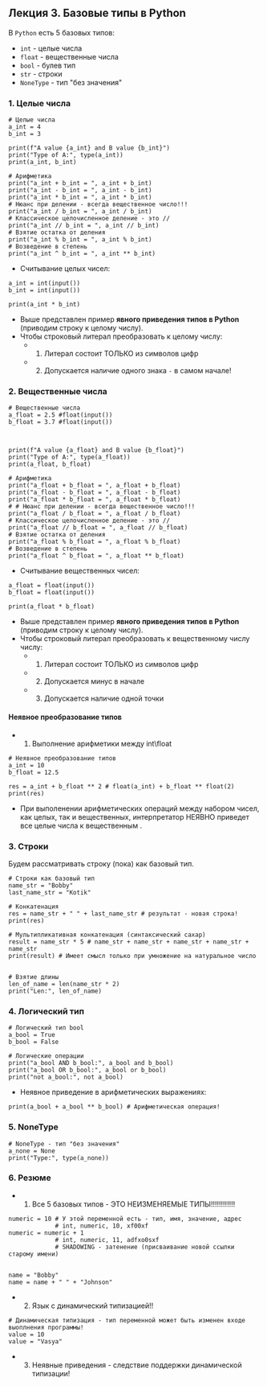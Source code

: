 ## Лекция 3. Базовые типы в Python

В `Python` есть 5 базовых типов:
* `int` - целые числа
* `float` - вещественные числа
* `bool` - булев тип
* `str` - строки
* `NoneType` - тип "без значения"

### 1. Целые числа
```
# Целые числа
a_int = 4
b_int = 3

print(f"A value {a_int} and B value {b_int}")
print("Type of A:", type(a_int))
print(a_int, b_int)

# Арифметика
print("a_int + b_int = ", a_int + b_int)
print("a_int - b_int = ", a_int - b_int)
print("a_int * b_int = ", a_int * b_int)
# Нюанс при делении - всегда вещественное число!!!
print("a_int / b_int = ", a_int / b_int)
# Классическое целочисленное деление - это //
print("a_int // b_int = ", a_int // b_int)
# Взятие остатка от деления
print("a_int % b_int = ", a_int % b_int)
# Возведение в степень
print("a_int ^ b_int = ", a_int ** b_int)
```

* Считывание целых чисел:
```
a_int = int(input())
b_int = int(input())

print(a_int * b_int)
```
* Выше представлен пример **явного приведения типов в Python** (приводим строку к целому числу).
* Чтобы строковый литерал преобразовать к целому числу:
    * 1) Литерал состоит ТОЛЬКО из символов цифр
    * 2) Допускается наличие одного знака `-` в самом начале!


### 2. Вещественные числа
```
# Вещественные числа
a_float = 2.5 #float(input())
b_float = 3.7 #float(input())



print(f"A value {a_float} and B value {b_float}")
print("Type of A:", type(a_float))
print(a_float, b_float)

# Арифметика
print("a_float + b_float = ", a_float + b_float)
print("a_float - b_float = ", a_float - b_float)
print("a_float * b_float = ", a_float * b_float)
# # Нюанс при делении - всегда вещественное число!!!
print("a_float / b_float = ", a_float / b_float)
# Классическое целочисленное деление - это //
print("a_float // b_float = ", a_float // b_float)
# Взятие остатка от деления
print("a_float % b_float = ", a_float % b_float)
# Возведение в степень
print("a_float ^ b_float = ", a_float ** b_float)
```

* Считывание вещественных чисел:
```
a_float = float(input())
b_float = float(input())

print(a_float * b_float)
```
* Выше представлен пример **явного приведения типов в Python** (приводим строку к целому числу).
* Чтобы строковый литерал преобразовать к вещественному числу числу:
    * 1) Литерал состоит ТОЛЬКО из символов цифр
    * 2) Допускается минус в начале
    * 3) Допускается наличие одной точки

#### Неявное преобразование типов
* 1) Выполнение арифметики между int\float
```
# Неявное преобразование типов
a_int = 10
b_float = 12.5

res = a_int + b_float ** 2 # float(a_int) + b_float ** float(2)
print(res)
```

* При выполенении арифметических операций между набором чисел, как целых, так и вещественных, интерпретатор НЕЯВНО приведет все целые числа к вещественным .

### 3. Строки
Будем рассматривать строку (пока) как базовый тип.
```
# Строки как базовый тип
name_str = "Bobby"
last_name_str = "Kotik"

# Конкатенация
res = name_str + " " + last_name_str # результат - новая строка!
print(res)

# Мультипликативная конкатенация (синтаксический сахар)
result = name_str * 5 # name_str + name_str + name_str + name_str + name_str
print(result) # Имеет смысл только при умножение на натуральное число


# Взятие длины
len_of_name = len(name_str * 2)
print("Len:", len_of_name)
```

### 4. Логический тип
```
# Логический тип bool
a_bool = True
b_bool = False

# Логические операции
print("a_bool AND b_bool:", a_bool and b_bool)
print("a_bool OR b_bool:", a_bool or b_bool)
print("not a_bool:", not a_bool)
```

* Неявное приведение в арифметических выражениях:
```
print(a_bool + a_bool ** b_bool) # Арифметическая операция!
```


### 5. NoneType
```
# NoneType - тип "без значения"
a_none = None
print("Type:", type(a_none))
```


### 6. Резюме
* 1) Все 5 базовых типов - ЭТО НЕИЗМЕНЯЕМЫЕ ТИПЫ!!!!!!!!!!!!
```
numeric = 10 # У этой переменной есть - тип, имя, значение, адрес
             # int, numeric, 10, xf00xf
numeric = numeric + 1
             # int, numeric, 11, adfxo0sxf
             # SHADOWING - затенение (присваивание новой ссылки старому имени)


name = "Bobby"
name = name + " " + "Johnson"
```
* 2) Язык с динамический типизацией!!
```
# Динамическая типизация - тип переменной может быть изменен входе выоплнения программы!
value = 10
value = "Vasya"
```

* 3) Неявные приведения - следствие поддержки динамической типизации!